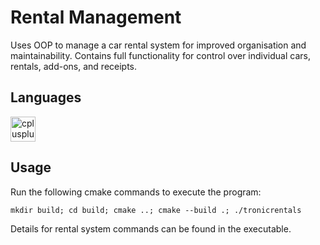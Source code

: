 # Rental Management

Uses OOP to manage a car rental system for improved organisation and maintainability.
Contains full functionality for control over individual cars, rentals, add-ons, and receipts.

## Languages
<div align="left">
  <img src="https://cdn.jsdelivr.net/gh/devicons/devicon/icons/cplusplus/cplusplus-original.svg" height="40" alt="cplusplus logo"  />
</div>

## Usage
Run the following cmake commands to execute the program:

`mkdir build;
cd build;
cmake ..;
cmake --build .;
./tronicrentals
`

Details for rental system commands can be found in the executable.
